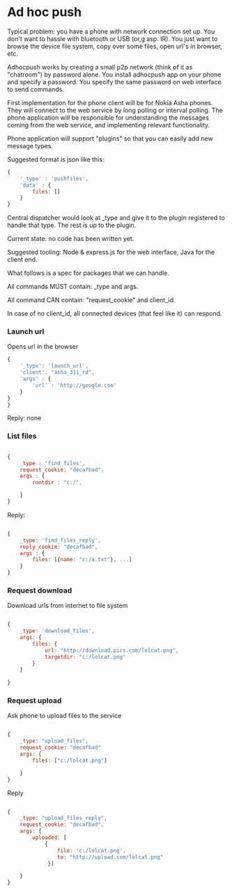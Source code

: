 # Ad hoc push

Typical problem: you have a phone with network connection set up. You don't want to hassle with bluetooth or USB (or,g asp. IR). You just want to browse the device file system, copy over some files, open url's in browser, etc.

Adhocpush works by creating a small p2p network (think of it as "chatroom") by password alone. You install adhocpush app on your phone and specify a password. You specify the same password on web interface to send commands.

First implementation for the phone client will be for Nokia Asha phones. They will connect to the web service by long polling or interval polling. The phone application
will be responsible for understanding the messages coming from the web service, and 
implementing relevant functionality.

Phone application will support "plugins" so that you can easily add new message types.

Suggested format is json like this:

```javascript
{
	'_type' : 'pushfiles',
	'data' : {
		files: []
	}
}
```
Central dispatcher would look at _type and give it to the plugin registered to handle that type. The rest is up to the plugin.

Current state: no code has been written yet.

Suggested tooling: Node & express.js for the web interface, Java for the client end.


What follows is a spec for packages that we can handle.

All commands MUST contain: _type and args.

All command CAN contain: "request_cookie" and client_id.

In case of no client_id, all connected devices (that feel like it) can respond.

### Launch url 

Opens url in the browser

```javascript
{
	'_type': 'launch_url',
	'client': "asha_311_rd",
	'args' : {
		'url' : 'http://google.com'
	}
}
}
```

Reply: none


### List files

```javascript

{
	_type : 'find_files',
	request_cookie: "decafbad",
	args : {
		rootdir : "c:/",

	}
}
```

Reply:

```javascript

{
	_type: 'find_files_reply',
	reply_cookie: "decafbad",
	args : {
		files: [{name: "c:/a.txt"}, ...]
	}
}
```

### Request download

Download urls from internet to file system

```javascript 

{
	_type: 'download_files',
	args: {
		files: {
			url: "http://download.pics.com/lolcat.png",
			targetdir: "c:/lolcat.png"
		}
	}
	
}
```

### Request upload

Ask phone to upload files to the service

```javascript

{
	_type: "upload_files",
	request_cookie: "decafbad"
	args: {
		files: ["c:/lolcat.png"]

	}
}
```

Reply

```javascript

{
	_type: "upload_files_reply",
	request_cookie: "decafbad",
	args: {
		uploaded: [
			{
				file: 'c:/lolcat.png',
				to: "http://upload.com/lolcat.png"
			 }]

	}
}
